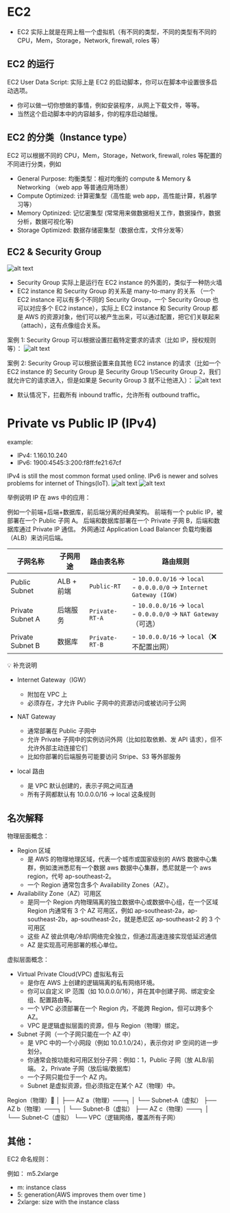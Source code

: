 # EC2

- EC2 实际上就是在网上租一个虚拟机（有不同的类型，不同的类型有不同的 CPU，Mem，Storage，Network, firewall, roles 等）

## EC2 的运行

EC2 User Data Script: 实际上是 EC2 的启动脚本，你可以在脚本中设置很多启动选项。

- 你可以做一切你想做的事情，例如安装程序，从网上下载文件，等等。
- 当然这个启动脚本中的内容越多，你的程序启动越慢。

## EC2 的分类（Instance type）

EC2 可以根据不同的 CPU，Mem，Storage，Network, firewall, roles 等配置的不同进行分类，例如

- General Purpose: 均衡类型：相对均衡的 compute & Memory & Networking （web app 等普通应用场景）
- Compute Optimized: 计算密集型（高性能 web app，高性能计算，机器学习等）
- Memory Optinized: 记忆密集型 (常常用来做数据相关工作，数据操作，数据分析，数据可视化等)
- Storage Optimized: 数据存储密集型（数据仓库，文件分发等）

## EC2 & Security Group

![alt text](https://github.com/DarrenDuanAU/Frontend_Notebook/blob/main/personalNotebook/cloud/aws/ec2/intro.png)

- Security Group 实际上是运行在 EC2 instance 的外面的，类似于一种防火墙
- EC2 instance 和 Security Group 的关系是 many-to-many 的关系 （一个 EC2 instance 可以有多个不同的 Security Group，一个 Security Group 也可以对应多个 EC2 instance），实际上 EC2 instance 和 Security Group 都是 AWS 的资源对象，他们可以被产生出来，可以通过配置，把它们关联起来（attach），这有点像组合关系。

案例 1:
Security Group 可以根据设置拦截特定要求的请求（比如 IP，授权规则等）：
![alt text](https://github.com/DarrenDuanAU/Frontend_Notebook/blob/main/personalNotebook/cloud/aws/ec2/example-1.png)

案例 2:
Security Group 可以根据设置来自其他 EC2 instance 的请求（比如一个 EC2 instance 的 Security Group 是 Security Group 1/Security Group 2，我们就允许它的请求进入，但是如果是 Security Group 3 就不让他进入）：
![alt text](https://github.com/DarrenDuanAU/Frontend_Notebook/blob/main/personalNotebook/cloud/aws/ec2/example-2.png)

- 默认情况下，拦截所有 inbound traffic，允许所有 outbound traffic。

# Private vs Public IP (IPv4)

example:

- IPv4: 1.160.10.240
- IPv6: 1900:4545:3:200:f8ff:fe21:67cf

IPv4 is still the most common format used online.
IPv6 is newer and solves problems for internet of Things(IoT).
![alt text](https://github.com/DarrenDuanAU/Frontend_Notebook/blob/main/personalNotebook/cloud/aws/ec2/ip.png)
![alt text](https://github.com/DarrenDuanAU/Frontend_Notebook/blob/main/personalNotebook/cloud/aws/ec2/ip-2.png)

举例说明 IP 在 aws 中的应用：

例如一个前端+后端+数据库，前后端分离的经典架构。
前端有一个 public IP，被部署在一个 Public 子网 A。
后端和数据库部署在一个 Private 子网 B，后端和数据库通过 Private IP 通信。
外网通过 Application Load Balancer 负载均衡器 （ALB）来访问后端。

| 子网名称         | 子网用途   | 路由表名称     | 路由规则                                                              |
| ---------------- | ---------- | -------------- | --------------------------------------------------------------------- |
| Public Subnet    | ALB + 前端 | `Public-RT`    | - `10.0.0.0/16` → `local`<br>- `0.0.0.0/0` → `Internet Gateway (IGW)` |
| Private Subnet A | 后端服务   | `Private-RT-A` | - `10.0.0.0/16` → `local`<br>- `0.0.0.0/0` → `NAT Gateway`（可选）    |
| Private Subnet B | 数据库     | `Private-RT-B` | - `10.0.0.0/16` → `local`（❌ 不配置出网）                            |

💡 补充说明

- Internet Gateway（IGW）

  - 附加在 VPC 上
  - 必须存在，才允许 Public 子网中的资源访问或被访问于公网

- NAT Gateway

  - 通常部署在 Public 子网中
  - 允许 Private 子网中的实例访问外网（比如拉取依赖、发 API 请求），但不允许外部主动连接它们
  - 比如你部署的后端服务可能要访问 Stripe、S3 等外部服务

- local 路由
  - 是 VPC 默认创建的，表示子网之间互通
  - 所有子网都默认有 10.0.0.0/16 → local 这条规则

## 名次解释

物理层面概念：

- Region 区域
  - 是 AWS 的物理地理区域，代表一个城市或国家级别的 AWS 数据中心集群，例如澳洲悉尼有一个数据 aws 数据中心集群，悉尼就是一个 aws region，代号 ap-southeast-2。
  - 一个 Region 通常包含多个 Availability Zones（AZ）。
- Availability Zone（AZ）可用区
  - 是同一个 Region 内物理隔离的独立数据中心或数据中心组，在一个区域 Region 内通常有 3 个 AZ 可用区，例如 ap-southeast-2a，ap-southeast-2b，ap-southeast-2c，就是悉尼区 ap-southeast-2 的 3 个可用区
  - 这些 AZ 彼此供电/冷却/网络完全独立，但通过高速连接实现低延迟通信
  - AZ 是实现高可用部署的核心单位。

虚拟层面概念：

- Virtual Private Cloud(VPC) 虚拟私有云
  - 是你在 AWS 上创建的逻辑隔离的私有网络环境。
  - 你可以自定义 IP 范围（如 10.0.0.0/16），并在其中创建子网、绑定安全组、配置路由等。
  - 一个 VPC 必须部署在一个 Region 内，不能跨 Region，但可以跨多个 AZ。
  - VPC 是逻辑虚拟层面的资源，但与 Region（物理）绑定。
- Subnet 子网（一个子网只能在一个 AZ 中）
  - 是 VPC 中的一个小网段（例如 10.0.1.0/24），表示你对 IP 空间的进一步划分。
  - 你通常会按功能和可用区划分子网：例如：1，Public 子网（放 ALB/前端。 2，Private 子网（放后端/数据库）
  - 一个子网只能位于一个 AZ 内。
  - Subnet 是虚拟资源，但必须指定在某个 AZ（物理）中。

Region（物理）📍
│
├── AZ a（物理）───┐
│ └── Subnet-A（虚拟）
├── AZ b（物理）───┐
│ └── Subnet-B（虚拟）
├── AZ c（物理）───┐
│ └── Subnet-C（虚拟）
└── VPC（逻辑网络，覆盖所有子网）

## 其他：

EC2 命名规则：

例如： m5.2xlarge

- m: instance class
- 5: generation(AWS improves them over time )
- 2xlarge: size with the instance class

